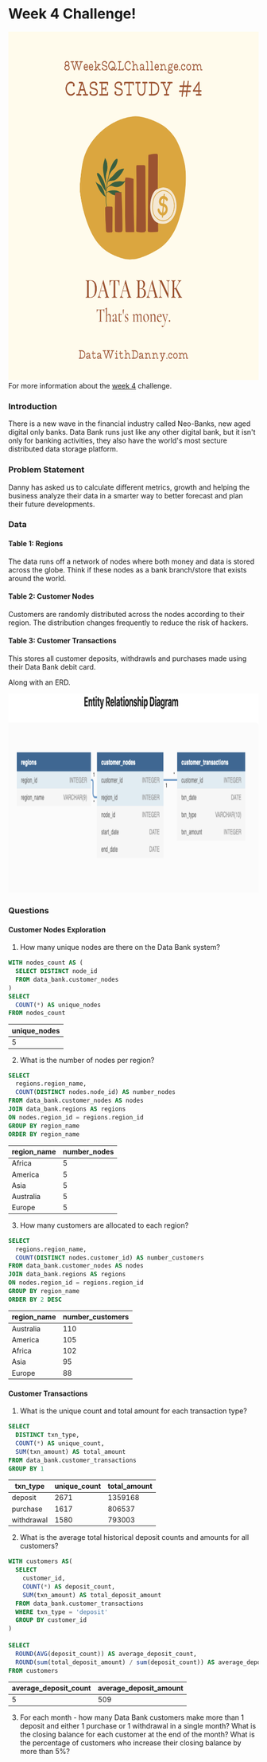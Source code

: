 # Week 4 Challenge!

<img src='bank.png' alt="Bank Logo" width=auto height="700">
For more information about the <a href="https://8weeksqlchallenge.com/case-study-4/">week 4</a> challenge. 

### Introduction
There is a new wave in the financial industry called Neo-Banks, new aged digital only banks. Data Bank runs just like any other digital bank, but it isn't only for banking activities, they also have the world's most secture distributed data storage platform.

### Problem Statement
Danny has asked us to calculate different metrics, growth and helping the business analyze their data in a smarter way to better forecast and plan their future developments.

### Data
#### Table 1: Regions
The data runs off a network of nodes where both money and data is stored across the globe. Think if these nodes as a bank branch/store that exists around the world.
#### Table 2: Customer Nodes
Customers are randomly distributed across the nodes according to their region. The distribution changes frequently to reduce the risk of hackers.
#### Table 3: Customer Transactions
This stores all customer deposits, withdrawls and purchases made using their Data Bank debit card.

Along with an ERD.

<img src='week4-ERD.png' alt="Entity Relationship Diagram for Week 4" width=auto height="400">

### Questions

#### Customer Nodes Exploration
1. How many unique nodes are there on the Data Bank system?
```sql
WITH nodes_count AS (
  SELECT DISTINCT node_id
  FROM data_bank.customer_nodes
)
SELECT
  COUNT(*) AS unique_nodes
FROM nodes_count
```
| unique\_nodes |
| ------------- |
| 5             |

2. What is the number of nodes per region?
```sql
SELECT
  regions.region_name,
  COUNT(DISTINCT nodes.node_id) AS number_nodes
FROM data_bank.customer_nodes AS nodes
JOIN data_bank.regions AS regions
ON nodes.region_id = regions.region_id
GROUP BY region_name
ORDER BY region_name
```
| region\_name | number\_nodes |
| ------------ | ------------- |
| Africa       | 5             |
| America      | 5             |
| Asia         | 5             |
| Australia    | 5             |
| Europe       | 5             |

3. How many customers are allocated to each region?
```sql
SELECT
  regions.region_name,
  COUNT(DISTINCT nodes.customer_id) AS number_customers
FROM data_bank.customer_nodes AS nodes
JOIN data_bank.regions AS regions
ON nodes.region_id = regions.region_id
GROUP BY region_name
ORDER BY 2 DESC
```
| region\_name | number\_customers |
| ------------ | ----------------- |
| Australia    | 110               |
| America      | 105               |
| Africa       | 102               |
| Asia         | 95                |
| Europe       | 88                |

#### Customer Transactions
1. What is the unique count and total amount for each transaction type?
```sql
SELECT
  DISTINCT txn_type,
  COUNT(*) AS unique_count,
  SUM(txn_amount) AS total_amount
FROM data_bank.customer_transactions
GROUP BY 1
```
| txn\_type  | unique\_count | total\_amount |
| ---------- | ------------- | ------------- |
| deposit    | 2671          | 1359168       |
| purchase   | 1617          | 806537        |
| withdrawal | 1580          | 793003        |

2. What is the average total historical deposit counts and amounts for all customers?
```sql
WITH customers AS(
  SELECT
    customer_id,
    COUNT(*) AS deposit_count,
    SUM(txn_amount) AS total_deposit_amount
  FROM data_bank.customer_transactions
  WHERE txn_type = 'deposit'
  GROUP BY customer_id
)

SELECT 
  ROUND(AVG(deposit_count)) AS average_deposit_count,
  ROUND(sum(total_deposit_amount) / sum(deposit_count)) AS average_deposit_amount
FROM customers
```
| average\_deposit\_count | average\_deposit\_amount |
| ----------------------- | ------------------------ |
| 5                       | 509                      |

3. For each month - how many Data Bank customers make more than 1 deposit and either 1 purchase or 1 withdrawal in a single month?
What is the closing balance for each customer at the end of the month?
What is the percentage of customers who increase their closing balance by more than 5%?

